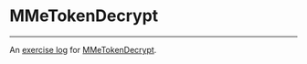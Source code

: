 # MMeTokenDecrypt

--------

An [exercise log](./mme-token-decrypt.md) for [MMeTokenDecrypt](https://github.com/manwhoami/MMeTokenDecrypt).
